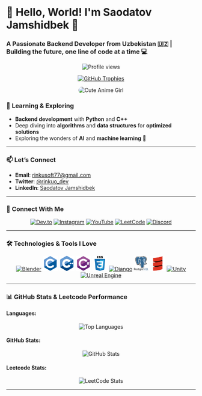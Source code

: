 # 🌟 **Hello, World! I'm Saodatov Jamshidbek** 🌟
### A Passionate Backend Developer from **Uzbekistan** 🇺🇿 | Building the future, one line of code at a time 💻

<p align="center">
  <img src="https://komarev.com/ghpvc/?username=rinkuo&label=Profile%20views&color=0e75b6&style=flat" alt="Profile views" />
</p>

<p align="center">
  <a href="https://github.com/ryo-ma/github-profile-trophy"><img src="https://github-profile-trophy.vercel.app/?username=rinkuo&theme=dark&row=1&column=4" alt="GitHub Trophies" /></a>
</p>

<p align="center">
  <img src="https://i.pinimg.com/originals/8d/4b/77/8d4b77c44b7a68c0fd609411e2c0ec3c.gif" alt="Cute Anime Girl" width="600" style="border-radius: 10px;" />
</p>


### 🌱 **Learning & Exploring**
- **Backend development** with **Python** and **C++**
- Deep diving into **algorithms** and **data structures** for **optimized solutions**
- Exploring the wonders of **AI** and **machine learning** 🤖

---

### 📫 **Let’s Connect**
- **Email**: [rinkusoft77@gmail.com](mailto:rinkusoft77@gmail.com)
- **Twitter**: [@rinkuo_dev](https://twitter.com/rinkuo_dev)
- **LinkedIn**: [Saodatov Jamshidbek](https://www.linkedin.com/in/saodatovjamshidbek)

---

### 🔗 **Connect With Me**
<p align="center">
  <a href="https://dev.to/rinku" target="_blank"><img src="https://raw.githubusercontent.com/rahuldkjain/github-profile-readme-generator/master/src/images/icons/Social/devto.svg" alt="Dev.to" height="30" width="40" /></a>
  <a href="https://instagram.com/abubakr_o_0" target="_blank"><img src="https://raw.githubusercontent.com/rahuldkjain/github-profile-readme-generator/master/src/images/icons/Social/instagram.svg" alt="Instagram" height="30" width="40" /></a>
  <a href="https://www.youtube.com/c/rinkuo" target="_blank"><img src="https://raw.githubusercontent.com/rahuldkjain/github-profile-readme-generator/master/src/images/icons/Social/youtube.svg" alt="YouTube" height="30" width="40" /></a>
  <a href="https://www.leetcode.com/rinkuo07" target="_blank"><img src="https://raw.githubusercontent.com/rahuldkjain/github-profile-readme-generator/master/src/images/icons/Social/leet-code.svg" alt="LeetCode" height="30" width="40" /></a>
  <a href="https://discord.gg/clay04782" target="_blank"><img src="https://raw.githubusercontent.com/rahuldkjain/github-profile-readme-generator/master/src/images/icons/Social/discord.svg" alt="Discord" height="30" width="40" /></a>
</p>

---

### 🛠 **Technologies & Tools I Love**
<p align="center">
  <a href="https://www.blender.org/" target="_blank"><img src="https://download.blender.org/branding/community/blender_community_badge_white.svg" alt="Blender" width="40" height="40" /></a>
  <a href="https://www.cprogramming.com/" target="_blank"><img src="https://raw.githubusercontent.com/devicons/devicon/master/icons/c/c-original.svg" alt="C" width="40" height="40" /></a>
  <a href="https://www.w3schools.com/cpp/" target="_blank"><img src="https://raw.githubusercontent.com/devicons/devicon/master/icons/cplusplus/cplusplus-original.svg" alt="C++" width="40" height="40" /></a>
  <a href="https://www.w3schools.com/cs/" target="_blank"><img src="https://raw.githubusercontent.com/devicons/devicon/master/icons/csharp/csharp-original.svg" alt="C#" width="40" height="40" /></a>
  <a href="https://www.w3schools.com/css/" target="_blank"><img src="https://raw.githubusercontent.com/devicons/devicon/master/icons/css3/css3-original-wordmark.svg" alt="CSS" width="40" height="40" /></a>
  <a href="https://www.djangoproject.com/" target="_blank"><img src="https://cdn.worldvectorlogo.com/logos/django.svg" alt="Django" width="40" height="40" /></a>
  <a href="https://www.postgresql.org/" target="_blank"><img src="https://raw.githubusercontent.com/devicons/devicon/master/icons/postgresql/postgresql-original-wordmark.svg" alt="PostgreSQL" width="40" height="40" /></a>
  <a href="https://www.scala-lang.org" target="_blank"><img src="https://raw.githubusercontent.com/devicons/devicon/master/icons/scala/scala-original.svg" alt="Scala" width="40" height="40" /></a>
  <a href="https://unity.com/" target="_blank"><img src="https://www.vectorlogo.zone/logos/unity3d/unity3d-icon.svg" alt="Unity" width="40" height="40" /></a>
  <a href="https://unrealengine.com/" target="_blank"><img src="https://raw.githubusercontent.com/kenangundogan/fontisto/036b7eca71aab1bef8e6a0518f7329f13ed62f6b/icons/svg/brand/unreal-engine.svg" alt="Unreal Engine" width="40" height="40" /></a>
</p>

---

### 📊 **GitHub Stats & Leetcode Performance**
#### Languages:
<p align="center">
  <img src="https://github-readme-stats.vercel.app/api/top-langs?username=rinkuo&show_icons=true&locale=en&layout=compact&theme=radical" alt="Top Languages" />
</p>

#### GitHub Stats:
<p align="center">
  <img src="https://github-readme-stats.vercel.app/api?username=rinkuo&show_icons=true&locale=en&theme=radical" alt="GitHub Stats" />
</p>

#### Leetcode Stats:
<p align="center">
  <img src="https://leetcode.card.workers.dev/rinkuo07?theme=auto&font=baloo&extension=null" alt="LeetCode Stats">
</p>


---

